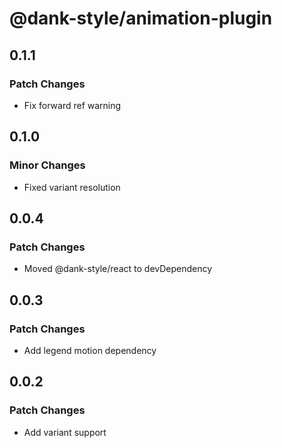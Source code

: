 # @dank-style/animation-plugin

## 0.1.1

### Patch Changes

- Fix forward ref warning

## 0.1.0

### Minor Changes

- Fixed variant resolution

## 0.0.4

### Patch Changes

- Moved @dank-style/react to devDependency

## 0.0.3

### Patch Changes

- Add legend motion dependency

## 0.0.2

### Patch Changes

- Add variant support
